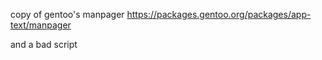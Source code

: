
copy of gentoo's manpager https://packages.gentoo.org/packages/app-text/manpager

and a bad script
